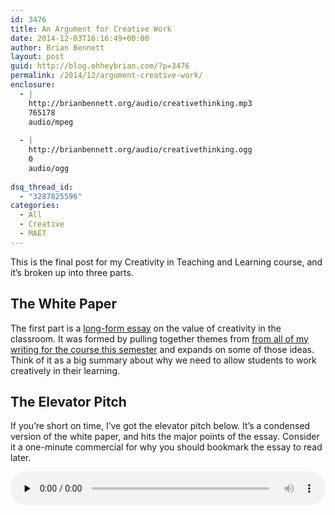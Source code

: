 ```yaml
---
id: 3476
title: An Argument for Creative Work
date: 2014-12-03T16:16:49+00:00
author: Brian Bennett
layout: post
guid: http://blog.ohheybrian.com/?p=3476
permalink: /2014/12/argument-creative-work/
enclosure:
  - |
    http://brianbennett.org/audio/creativethinking.mp3
    765178
    audio/mpeg
    
  - |
    http://brianbennett.org/audio/creativethinking.ogg
    0
    audio/ogg
    
dsq_thread_id:
  - "3287825596"
categories:
  - All
  - Creative
  - MAET
---
```

This is the final post for my Creativity in Teaching and Learning course, and it&#8217;s broken up into three parts.

## The White Paper

The first part is a [long-form essay](https://docs.google.com/document/d/1OaOr2Cw4ubqIMpn1uWmqPPMG4lp-xl8Ni3vLRYa8LXM/edit#heading=h.5vrjyxhfefic) on the value of creativity in the classroom. It was formed by pulling together themes from <a href="http://blog.ohheybrian.com/cep818-creativity-in-learning" target="blank">from all of my writing for the course this semester</a> and expands on some of those ideas. Think of it as a big summary about why we need to allow students to work creatively in their learning.

<a href="https://docs.google.com/document/d/1OaOr2Cw4ubqIMpn1uWmqPPMG4lp-xl8Ni3vLRYa8LXM/edit?usp=sharing" target="blank"></a>

## The Elevator Pitch

If you&#8217;re short on time, I&#8217;ve got the elevator pitch below. It&#8217;s a condensed version of the white paper, and hits the major points of the essay. Consider it a one-minute commercial for why you should bookmark the essay to read later.

<!--[if lt IE 9]><![endif]--><audio class="wp-audio-shortcode" id="audio-3476-1" preload="none" style="width: 100%;" controls="controls"><source type="audio/mpeg" src="http://brianbennett.org/audio/creativethinking.mp3?_=1" /><source type="audio/ogg" src="http://brianbennett.org/audio/creativethinking.ogg?_=1" />

<http://brianbennett.org/audio/creativethinking.mp3></audio> 

## Even Shorter

Maybe you&#8217;re on mobile and the audio doesn&#8217;t work so well. Fear not, here it is in a tweet:

<blockquote class="twitter-tweet" data-partner="tweetdeck">
  <p>
    Creative work isn't just a final product. It's woven into every idea stu's play with as they learn. Important diff. <a href="http://t.co/VzhRG0aURf">http://t.co/VzhRG0aURf</a>
  </p>
  
  <p>
    &mdash; Brian E. Bennett (@bennettscience) <a href="https://twitter.com/bennettscience/status/540212455754825729">December 3, 2014</a>
  </p>
</blockquote>